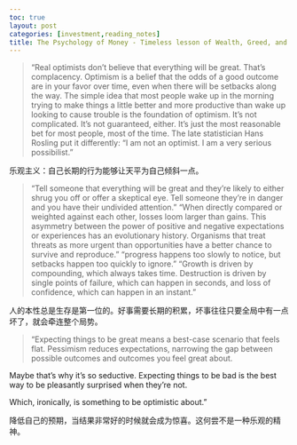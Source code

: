 ```yaml
---
toc: true
layout: post
categories: [investment,reading_notes]
title: The Psychology of Money - Timeless lesson of Wealth, Greed, and Happiness - The Seduction of Pessimism
---
```

> “Real optimists don’t believe that everything will be great. That’s complacency. Optimism is a belief that the odds of a good outcome are in your favor over time, even when there will be setbacks along the way. The simple idea that most people wake up in the morning trying to make things a little better and more productive than wake up looking to cause trouble is the foundation of optimism. It’s not complicated. It’s not guaranteed, either. It’s just the most reasonable bet for most people, most of the time. The late statistician Hans Rosling put it differently: “I am not an optimist. I am a very serious possibilist.”

乐观主义：自己长期的行为能够让天平为自己倾斜一点。

> “Tell someone that everything will be great and they’re likely to either shrug you off or offer a skeptical eye. Tell someone they’re in danger and you have their undivided attention.”
> “When directly compared or weighted against each other, losses loom larger than gains. This asymmetry between the power of positive and negative expectations or experiences has an evolutionary history. Organisms that treat threats as more urgent than opportunities have a better chance to survive and reproduce.”
> “progress happens too slowly to notice, but setbacks happen too quickly to ignore.”
> “Growth is driven by compounding, which always takes time. Destruction is driven by single points of failure, which can happen in seconds, and loss of confidence, which can happen in an instant.”

人的本性总是生存是第一位的。好事需要长期的积累，坏事往往只要全局中有一点坏了，就会牵连整个局势。

> “Expecting things to be great means a best-case scenario that feels flat. Pessimism reduces expectations, narrowing the gap between possible outcomes and outcomes you feel great about.

Maybe that’s why it’s so seductive. Expecting things to be bad is the best way to be pleasantly surprised when they’re not.

Which, ironically, is something to be optimistic about.”

降低自己的预期，当结果非常好的时候就会成为惊喜。这何尝不是一种乐观的精神。
